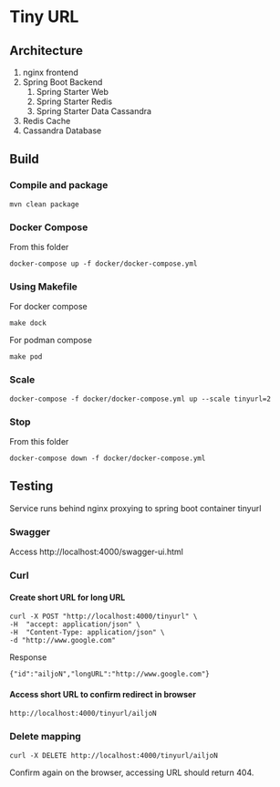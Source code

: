 # Tiny URL 
## Architecture
1. nginx frontend
1. Spring Boot Backend
   1. Spring Starter Web
   1. Spring Starter Redis
   1. Spring Starter Data Cassandra
1. Redis Cache
1. Cassandra Database 


## Build
### Compile and package 
```mvn clean package```

### Docker Compose
From this folder

```docker-compose up -f docker/docker-compose.yml```

### Using Makefile
For docker compose 

```make dock```

For podman compose

```make pod```

### Scale 
```docker-compose -f docker/docker-compose.yml up --scale tinyurl=2```

### Stop
From this folder

```docker-compose down -f docker/docker-compose.yml```

## Testing

Service runs behind nginx proxying to spring boot container tinyurl 

### Swagger 
Access http://localhost:4000/swagger-ui.html

### Curl 
#### Create short URL for long URL 
```
curl -X POST "http://localhost:4000/tinyurl" \
-H  "accept: application/json" \
-H  "Content-Type: application/json" \
-d "http://www.google.com"
```

Response 
```
{"id":"ailjoN","longURL":"http://www.google.com"}
```

#### Access short URL to confirm redirect in browser

```http://localhost:4000/tinyurl/ailjoN```

### Delete mapping 

```curl -X DELETE http://localhost:4000/tinyurl/ailjoN```


Confirm again on the browser, accessing URL should return 404.
